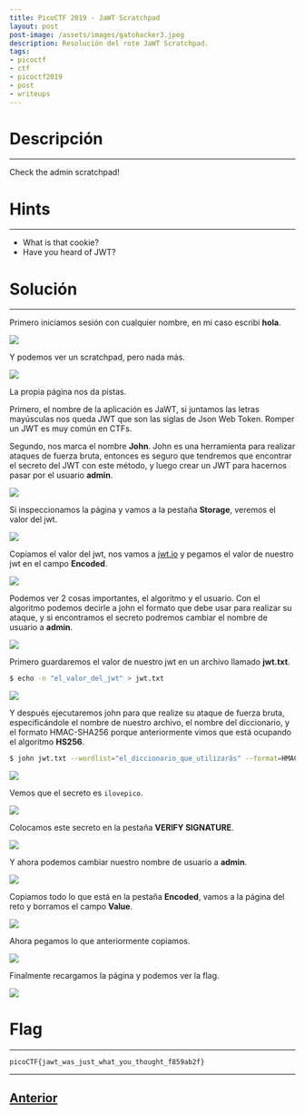 ```yaml
---
title: PicoCTF 2019 - JaWT Scratchpad 
layout: post
post-image: /assets/images/gatohacker3.jpeg 
description: Resolución del rote JaWT Scratchpad. 
tags:
- picoctf
- ctf
- picoctf2019
- post
- writeups
---
```

# Descripción
---

Check the admin scratchpad! 


# Hints
---

- What is that cookie?
- Have you heard of JWT?


# Solución
---

Primero iniciamos sesión con cualquier nombre, en mi caso escribí **hola**.

![](/images/images-picoctf-2019/jawt-scratchpad-1.png)

Y podemos ver un scratchpad, pero nada más.

![](/images/images-picoctf-2019/jawt-scratchpad-2.png)

La propia página nos da pistas. 

Primero, el nombre de la aplicación es JaWT, si juntamos las letras mayúsculas nos queda JWT que son las siglas de Json Web Token. Romper un JWT es muy común en CTFs. 

Segundo, nos marca el nombre **John**. John es una herramienta para realizar ataques de fuerza bruta, entonces es seguro que tendremos que encontrar el secreto del JWT con este método, y luego crear un JWT para hacernos pasar por el usuario **admin**.

![](/images/images-picoctf-2019/jawt-scratchpad-3.png)

Si inspeccionamos la página y vamos a la pestaña **Storage**, veremos el valor del jwt.

![](/images/images-picoctf-2019/jawt-scratchpad-4.png)

Copiamos el valor del jwt, nos vamos a [jwt.io](https://jwt.io/) y pegamos el valor de nuestro jwt en el campo **Encoded**.

![](/images/images-picoctf-2019/jawt-scratchpad-5.png)

Podemos ver 2 cosas importantes, el algoritmo y el usuario. Con el algoritmo podemos decirle a john el formato que debe usar para realizar su ataque, y si encontramos el secreto podremos cambiar el nombre de usuario a **admin**.

![](/images/images-picoctf-2019/jawt-scratchpad-6.png)

Primero guardaremos el valor de nuestro jwt en un archivo llamado **jwt.txt**.

```bash
$ echo -n "el_valor_del_jwt" > jwt.txt
```

![](/images/images-picoctf-2019/jawt-scratchpad-7.png)

Y después ejecutaremos john para que realize su ataque de fuerza bruta, especificándole el nombre de nuestro archivo, el nombre del diccionario, y el formato HMAC-SHA256 porque anteriormente vimos que está ocupando el algoritmo **HS256**.

```bash
$ john jwt.txt --wordlist="el_diccionario_que_utilizarás" --format=HMAC-SHA256 
```

![](/images/images-picoctf-2019/jawt-scratchpad-8.png)

Vemos que el secreto es `ilovepico`.

![](/images/images-picoctf-2019/jawt-scratchpad-9.png)

Colocamos este secreto en la pestaña **VERIFY SIGNATURE**.

![](/images/images-picoctf-2019/jawt-scratchpad-10.png)

Y ahora podemos cambiar nuestro nombre de usuario a **admin**.

![](/images/images-picoctf-2019/jawt-scratchpad-11.png)

Copiamos todo lo que está en la pestaña **Encoded**, vamos a la página del reto y borramos el campo **Value**.

![](/images/images-picoctf-2019/jawt-scratchpad-14.png)

Ahora pegamos lo que anteriormente copiamos.

![](/images/images-picoctf-2019/jawt-scratchpad-12.png)

Finalmente recargamos la página y podemos ver la flag.

![](/images/images-picoctf-2019/jawt-scratchpad-13.png)


# Flag
---

`picoCTF{jawt_was_just_what_you_thought_f859ab2f}`

---

## [Anterior](/Irish-Name-Repo-3)